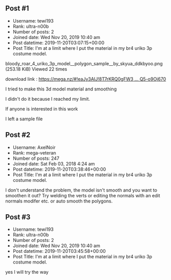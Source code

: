## Post #1
- Username: tewi193
- Rank: ultra-n00b
- Number of posts: 2
- Joined date: Wed Nov 20, 2019 10:40 am
- Post datetime: 2019-11-20T03:07:15+00:00
- Post Title: I'm at a limit where I put the material in my br4 uriko 3p costume model.

bloody_roar_4_uriko_3p_model__polygon_sample__by_skyua_ddkbyoo.png (253.18 KiB) Viewed 22 times



download link : [https://mega.nz/#!eaJy3AIJ!8T7rKRQ0gFW3 ... Q5-o9Oj670](https://mega.nz/#!eaJy3AIJ!8T7rKRQ0gFW397ODyYkCu4jYdcwqPbcIEQ5-o9Oj670)

I tried to make this 3d model material and smoothing

I didn't do it because I reached my limit.

If anyone is interested in this work

I left a sample file
## Post #2
- Username: AxelNoir
- Rank: mega-veteran
- Number of posts: 247
- Joined date: Sat Feb 03, 2018 4:24 am
- Post datetime: 2019-11-20T03:38:46+00:00
- Post Title: I'm at a limit where I put the material in my br4 uriko 3p costume model.

I don't understand the problem, the model isn't smooth and you want to smoothen it out? Try welding the verts or editing the normals with an edit normals modifer etc. or auto smooth the polygons.
## Post #3
- Username: tewi193
- Rank: ultra-n00b
- Number of posts: 2
- Joined date: Wed Nov 20, 2019 10:40 am
- Post datetime: 2019-11-20T03:45:58+00:00
- Post Title: I'm at a limit where I put the material in my br4 uriko 3p costume model.

yes I will try the way
